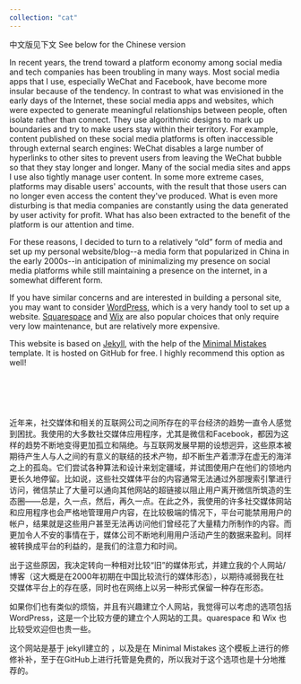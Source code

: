 ```yaml
--- 
collection: "cat"
---
```


中文版见下文
See below for the Chinese version

In recent years, the trend toward a platform economy among social media and tech companies has been troubling in many ways. Most social media apps that I use, especially WeChat and Facebook, have become more insular because of the tendency. In contrast to what was envisioned in the early days of the Internet, these social media apps and websites, which were expected to generate meaningful relationships between people, often isolate rather than connect. They use algorithmic designs to mark up boundaries and try to make users stay within their territory. For example, content published on these social media platforms is often inaccessible through external search engines: WeChat disables a large number of hyperlinks to other sites to prevent users from leaving the WeChat bubble so that they stay longer and longer. Many of the social media sites and apps I use also tightly manage user content. In some more extreme cases, platforms may disable users' accounts, with the result that those users can no longer even access the content they've produced. What is even more disturbing is that media companies are constantly using the data generated by user activity for profit. What has also been extracted to the benefit of the platform is our attention and time.

For these reasons, I decided to turn to a relatively “old” form of media and set up my personal website/blog--a media form that popularized in China in the early 2000s--in anticipation of minimalizing my presence on social media platforms while still maintaining a presence on the internet, in a somewhat different form. 

If you have similar concerns and are interested in building a personal site, you may want to consider <a href="https://wordpress.com/">WordPress</a>, which is a very handy tool to set up a website. <a href="https://www.squarespace.com/">Squarespace</a> and <a href="https://www.wix.com/">Wix</a> are also popular choices that only require very low maintenance, but are relatively more expensive.

This website is based on <a href="https://jekyllrb.com/">Jekyll</a>, with the help of the <a href="https://mmistakes.github.io/minimal-mistakes/">Minimal Mistakes </a> template. It is hosted on GitHub for free. I highly recommend this option as well! 

## <br>
<br>
近年来，社交媒体和相关的互联网公司之间所存在的平台经济的趋势一直令人感觉到困扰。我使用的大多数社交媒体应用程序，尤其是微信和Facebook，都因为这样的趋势不断地变得更加孤立和隔绝。与互联网发展早期的设想迥异，这些原本被期待产生人与人之间的有意义的联结的技术产物，却不断生产着漂浮在虚无的海洋之上的孤岛。它们尝试各种算法和设计来划定疆域，并试图使用户在他们的领地内更长久地停留。比如说，这些社交媒体平台的内容通常无法通过外部搜索引擎进行访问，微信禁止了大量可以通向其他网站的超链接以阻止用户离开微信所筑造的生态圈——总是，久一点，然后，再久一点。在此之外，我使用的许多社交媒体网站和应用程序也会严格地管理用户内容，在比较极端的情况下，平台可能禁用用户的帐户，结果就是这些用户甚至无法再访问他们曾经花了大量精力所制作​​的内容。而更加令人不安的事情在于，媒体公司不断地利用用户活动产生的数据来盈利。同样被转换成平台的利益的，是我们的注意力和时间。

出于这些原因，我决定转向一种相对比较“旧”的媒体形式，并建立我的个人网站/博客（这大概是在2000年初期在中国比较流行的媒体形态），以期待减弱我在社交媒体平台上的存在感，同时也在网络上以另一种形式保留一种存在形态。

如果你们也有类似的烦恼，并且有兴趣建立个人网站，我觉得可以考虑的选项包括 WordPress，这是一个比较方便的建立个人网站的工具。quarespace 和 Wix 也比较受欢迎但也贵一些。

这个网站是基于 jekyll建立的 ，以及是在 Minimal Mistakes 这个模板上进行的修修补补，至于在GitHub上进行托管是免费的，所以我对于这个选项也是十分地推荐的。

<!-- 
In recent years, the trend toward a platform economy among social media and the associated internet companies has been troubling in many ways. Most social media apps that I use, especially WeChat and Facebook, have become more insular because of the trend. In contrast to what was envisioned in the early days of the Internet, these technological objects, which were expected to generate meaningful connections between people, nonetheless give rise to isolated islands floating on top of an ocean of emptiness. They experiment with various algorithmic designs to demarcate boundaries and try to keep users to stay within their territory for longer times. For example, content published on these social media platforms is often inaccessible through external search engines: WeChat disables a large number of hyperlinks to other sites to prevent users from leaving the WeChat bubble so that they stay longer and longer. On top of that, many of the social media sites and apps I use also tightly manage user content. In more extreme cases, platforms may disable users’ accounts, with the result that those users can no longer even access the content they’ve put so much effort into producing. What is even more disturbing is that media companies are constantly using the data generated by user activity for profit. What has also been extracted to the benefit of the platform is our attention and time.

For these reasons, I decided to turn to a relatively “old” form of media and set up my personal website/blog (a social media form that popularized in China in the early 2000s) in anticipation of reducing my time spent on social media platforms. For obvious reasons, I do not intend to avoid these platforms altogether. What I’m trying not to do is to spend a large amount of time contributing content (including posts, images, replies, discussions, etc.) to these media platforms, since they not only control the content but also take advantage of it to gain media capital and power. I still need to use these platforms to communicate with my family and friends and have some fun times with people. I am also hosting my website on Github, a platform for the software development community. After all, some social media platforms and the communities they help shape are more open, friendly, and creative than others.

If you have similar concerns and are interested in building a personal site, you may want to consider WordPress, which is a very handy tool to set up a website. Squarespace and Wix are also popular choices that only requrie very low maintainence, but relatively more expensive.

This website is based on jekyll, with the help of the Minimal Mistakes template. It is hosted on GitHub for free. I highly recommend this option as well!



近年来，社交媒体和相关的互联网公司之间所存在的平台经济的趋势一直令人感觉到困扰。我使用的大多数社交媒体应用程序，尤其是微信和Facebook，都因为这样的趋势不断地变得更加孤立和隔绝。与互联网发展早期的设想迥异，这些原本被期待产生人与人之间的有意义的联结的技术产物，却不断生产着漂浮在虚无的海洋之上的孤岛。它们尝试各种算法和设计来划定疆域，并试图使用户在他们的领地内更长久地停留。比如说，这些社交媒体平台的内容通常无法通过外部搜索引擎进行访问，微信禁止了大量可以通向其他网站的超链接以阻止用户离开微信所筑造的生态圈——总是，久一点，然后，再久一点。在此之外，我使用的许多社交媒体网站和应用程序也会严格地管理用户内容，在比较极端的情况下，平台可能禁用用户的帐户，结果就是这些用户甚至无法再访问他们曾经花了大量精力所制作​​的内容。而更加令人不安的事情在于，媒体公司不断地利用用户活动产生的数据来盈利。同样被转换成平台的利益的，是我们的注意力和时间。

出于这些原因，我决定转向一种相对比较“旧”的媒体形式，并建立我的个人网站/博客（大概是在2000年初期在中国比较流行的媒体形态），以期待减少我在社交媒体平台上所耗费的时间。出于显而易见的原因，我无法也无意于完全地回避这些平台。我所试图避免的是继续花费比较大量的时间向这些媒体平台提供内容（其中包括帖子、图片、回复和讨论等等）——既然它们不仅对于这些内容进行令人费解的管控，还在同时利用这些内容来获取资本。但我仍然需要通过这些平台与我的家人和朋友交流，与不同群体的人一起度过一些好玩的时光；而且我所建立的这个网站也是托管在软件开发社群的平台 Github 上的。毕竟，一些社交媒体平台及其帮助塑造的群体比另一些更加开放、友好、以及有创造力。

如果你们也有类似的烦恼，并且有兴趣建立个人网站，我觉得可以考虑的选项包括 WordPress，这是一个比较方便的建立个人网站的工具。quarespace 和 Wix 也比较受欢迎，相对省心，但也贵一些。

这个网站是基于 jekyll建立的 ，以及是在 Minimal Mistakes 这个模板上进行的修修补补，至于在GitHub上进行托管是免费的，所以我也十分地推荐这一选项。 -->